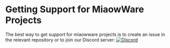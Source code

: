 # Getting Support for MiaowWare Projects

The best way to get support for miaowware projects is to create an issue in the relevant repository or to join our Discord server:
[![Discord](https://discordapp.com/api/guilds/656888365886734340/widget.png?style=shield)](https://discord.gg/SwyjdDN)

